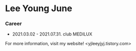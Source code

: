 # Lee Young June

### Career

- 2021.03.02 - 2021.07.31. club MEDILUX 


For more information, visit my website!
<yjleeyjyj.tistory.com>
